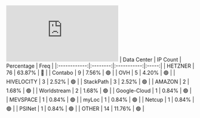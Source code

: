 ![Diagramm](https://github.com/obajay/StateSync-snapshots/blob/main/Projects/Uptick/1/README.md)
| Data Center | IP Count | Percentage | Freq |
|:------------:|:--------:|:-----------:|:-----:|
| HETZNER | 76 | 63.87% | 🔴 |
| Contabo | 9 | 7.56% | 🟢 |
| OVH | 5 | 4.20% | 🟢 |
| HIVELOCITY | 3 | 2.52% | 🟢 |
| StackPath | 3 | 2.52% | 🟢 |
| AMAZON | 2 | 1.68% | 🟢 |
| Worldstream | 2 | 1.68% | 🟢 |
| Google-Cloud | 1 | 0.84% | 🟢 |
| MEVSPACE | 1 | 0.84% | 🟢 |
| myLoc | 1 | 0.84% | 🟢 |
| Netcup | 1 | 0.84% | 🟢 |
| PSINet | 1 | 0.84% | 🟢 |
| OTHER | 14 | 11.76% | 🟢 |